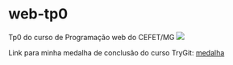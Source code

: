 # web-tp0
Tp0 do curso de Programação web do CEFET/MG
<img src="http://fegemo.github.io/cefet-web/images/medalha.png">

Link para minha medalha de conclusão do curso TryGit:
<a href="https://www.codeschool.com/users/1925867/badges/121">
 medalha
</a>

